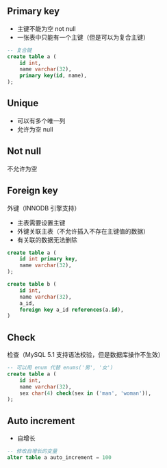 ## Primary key

- 主键不能为空 not null
- 一张表中只能有一个主键（但是可以为复合主键）

```sql
-- 复合键
create table a (
	id int,
	name varchar(32),
	primary key(id, name),
);
```

## Unique

- 可以有多个唯一列
- 允许为空 null

## Not null

不允许为空

## Foreign key

外键（INNODB 引擎支持）

- 主表需要设置主键
- 外键关联主表（不允许插入不存在主键值的数据）
- 有关联的数据无法删除

```sql
create table a (
	id int primary key,
	name varchar(32),
);

create table b (
	id int,
	name varchar(32),
	a_id,
	foreign key a_id references(a.id),
)
```

## Check

检查（MySQL 5.1 支持语法校验，但是数据库操作不生效）

```sql
-- 可以用 enum 代替 enums('男', '女')
create table a (
	id int,
	name varchar(32),
	sex char(4) check(sex in ('man', 'woman')),
);
```

## Auto increment

- 自增长

```sql
-- 修改自增长的变量
alter table a auto_increment = 100
```


